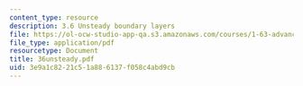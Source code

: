 ```yaml
---
content_type: resource
description: 3.6 Unsteady boundary layers
file: https://ol-ocw-studio-app-qa.s3.amazonaws.com/courses/1-63-advanced-fluid-dynamics-of-the-environment-fall-2002/3e9a1c8221c51a886137f058c4abd9cb_36unsteady.pdf
file_type: application/pdf
resourcetype: Document
title: 36unsteady.pdf
uid: 3e9a1c82-21c5-1a88-6137-f058c4abd9cb
---
```


